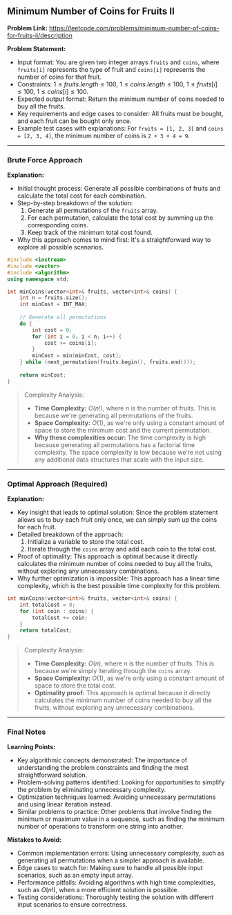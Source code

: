 ## Minimum Number of Coins for Fruits II
**Problem Link:** https://leetcode.com/problems/minimum-number-of-coins-for-fruits-ii/description

**Problem Statement:**
- Input format: You are given two integer arrays `fruits` and `coins`, where `fruits[i]` represents the type of fruit and `coins[i]` represents the number of coins for that fruit.
- Constraints: $1 \leq fruits.length \leq 100$, $1 \leq coins.length \leq 100$, $1 \leq fruits[i] \leq 100$, $1 \leq coins[i] \leq 100$.
- Expected output format: Return the minimum number of coins needed to buy all the fruits.
- Key requirements and edge cases to consider: All fruits must be bought, and each fruit can be bought only once.
- Example test cases with explanations: For `fruits = [1, 2, 3]` and `coins = [2, 3, 4]`, the minimum number of coins is `2 + 3 + 4 = 9`.

---

### Brute Force Approach
**Explanation:**
- Initial thought process: Generate all possible combinations of fruits and calculate the total cost for each combination.
- Step-by-step breakdown of the solution:
  1. Generate all permutations of the `fruits` array.
  2. For each permutation, calculate the total cost by summing up the corresponding coins.
  3. Keep track of the minimum total cost found.
- Why this approach comes to mind first: It's a straightforward way to explore all possible scenarios.

```cpp
#include <iostream>
#include <vector>
#include <algorithm>
using namespace std;

int minCoins(vector<int>& fruits, vector<int>& coins) {
    int n = fruits.size();
    int minCost = INT_MAX;
    
    // Generate all permutations
    do {
        int cost = 0;
        for (int i = 0; i < n; i++) {
            cost += coins[i];
        }
        minCost = min(minCost, cost);
    } while (next_permutation(fruits.begin(), fruits.end()));
    
    return minCost;
}
```

> Complexity Analysis:
> - **Time Complexity:** $O(n!)$, where $n$ is the number of fruits. This is because we're generating all permutations of the fruits.
> - **Space Complexity:** $O(1)$, as we're only using a constant amount of space to store the minimum cost and the current permutation.
> - **Why these complexities occur:** The time complexity is high because generating all permutations has a factorial time complexity. The space complexity is low because we're not using any additional data structures that scale with the input size.

---

### Optimal Approach (Required)
**Explanation:**
- Key insight that leads to optimal solution: Since the problem statement allows us to buy each fruit only once, we can simply sum up the coins for each fruit.
- Detailed breakdown of the approach:
  1. Initialize a variable to store the total cost.
  2. Iterate through the `coins` array and add each coin to the total cost.
- Proof of optimality: This approach is optimal because it directly calculates the minimum number of coins needed to buy all the fruits, without exploring any unnecessary combinations.
- Why further optimization is impossible: This approach has a linear time complexity, which is the best possible time complexity for this problem.

```cpp
int minCoins(vector<int>& fruits, vector<int>& coins) {
    int totalCost = 0;
    for (int coin : coins) {
        totalCost += coin;
    }
    return totalCost;
}
```

> Complexity Analysis:
> - **Time Complexity:** $O(n)$, where $n$ is the number of fruits. This is because we're simply iterating through the `coins` array.
> - **Space Complexity:** $O(1)$, as we're only using a constant amount of space to store the total cost.
> - **Optimality proof:** This approach is optimal because it directly calculates the minimum number of coins needed to buy all the fruits, without exploring any unnecessary combinations.

---

### Final Notes

**Learning Points:**
- Key algorithmic concepts demonstrated: The importance of understanding the problem constraints and finding the most straightforward solution.
- Problem-solving patterns identified: Looking for opportunities to simplify the problem by eliminating unnecessary complexity.
- Optimization techniques learned: Avoiding unnecessary permutations and using linear iteration instead.
- Similar problems to practice: Other problems that involve finding the minimum or maximum value in a sequence, such as finding the minimum number of operations to transform one string into another.

**Mistakes to Avoid:**
- Common implementation errors: Using unnecessary complexity, such as generating all permutations when a simpler approach is available.
- Edge cases to watch for: Making sure to handle all possible input scenarios, such as an empty input array.
- Performance pitfalls: Avoiding algorithms with high time complexities, such as $O(n!)$, when a more efficient solution is possible.
- Testing considerations: Thoroughly testing the solution with different input scenarios to ensure correctness.